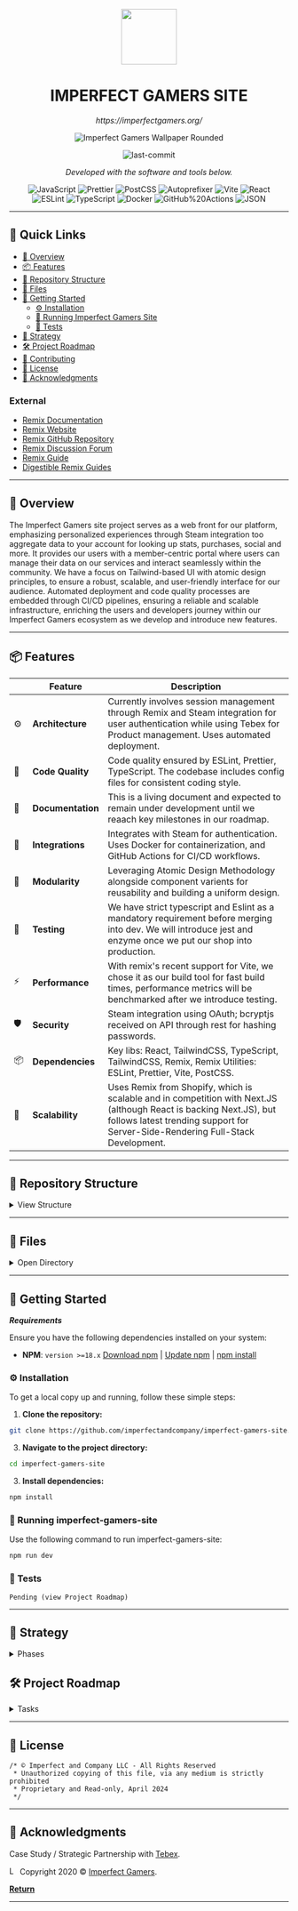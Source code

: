 <p align="center">
  <img src="https://cdn.imperfectgamers.org/inc/assets/img/icon/isometric_ig_circle.png" width="100" />
</p>
<p align="center">
    <h1 align="center">IMPERFECT GAMERS SITE</h1>
</p>
<p align="center">
    <em>https://imperfectgamers.org/</em>
</p>


<div align="center">
  
![Imperfect Gamers Wallpaper Rounded](https://cdn.imperfectgamers.org/inc/assets/img/wallpaper/wallpaper_dj_rapper_rounded.jpg)
</div>

<p align="center">
	<img src="https://img.shields.io/github/last-commit/imperfectandcompany/imperfect-gamers-site?style=flat&logo=git&logoColor=white&color=0080ff" alt="last-commit">
<p>
<p align="center">
		<em>Developed with the software and tools below.</em>
</p>
<p align="center">
	<img src="https://img.shields.io/badge/JavaScript-F7DF1E.svg?style=flat&logo=JavaScript&logoColor=black" alt="JavaScript">
	<img src="https://img.shields.io/badge/Prettier-F7B93E.svg?style=flat&logo=Prettier&logoColor=black" alt="Prettier">
	<img src="https://img.shields.io/badge/PostCSS-DD3A0A.svg?style=flat&logo=PostCSS&logoColor=white" alt="PostCSS">
	<img src="https://img.shields.io/badge/Autoprefixer-DD3735.svg?style=flat&logo=Autoprefixer&logoColor=white" alt="Autoprefixer">
	<img src="https://img.shields.io/badge/Vite-646CFF.svg?style=flat&logo=Vite&logoColor=white" alt="Vite">
	<img src="https://img.shields.io/badge/React-61DAFB.svg?style=flat&logo=React&logoColor=black" alt="React">
	<br>
	<img src="https://img.shields.io/badge/ESLint-4B32C3.svg?style=flat&logo=ESLint&logoColor=white" alt="ESLint">
	<img src="https://img.shields.io/badge/TypeScript-3178C6.svg?style=flat&logo=TypeScript&logoColor=white" alt="TypeScript">
	<img src="https://img.shields.io/badge/Docker-2496ED.svg?style=flat&logo=Docker&logoColor=white" alt="Docker">
	<img src="https://img.shields.io/badge/GitHub%20Actions-2088FF.svg?style=flat&logo=GitHub-Actions&logoColor=white" alt="GitHub%20Actions">
	<img src="https://img.shields.io/badge/JSON-000000.svg?style=flat&logo=JSON&logoColor=white" alt="JSON">
</p>
<hr>

## 🔗 Quick Links

- [📍 Overview](#-overview)
- [📦 Features](#-features)
- [📂 Repository Structure](#-repository-structure)
- [🧩 Files](#-files)
- [🚀 Getting Started](#-getting-started)
  - [⚙️ Installation](#️-installation)
  - [🤖 Running Imperfect Gamers Site](#-running-imperfect-gamers-site)
  - [🧪 Tests](#-tests)
- [🚀 Strategy](#-strategy)
- [🛠 Project Roadmap](#-project-roadmap)
- [🤝 Contributing](#-contributing)
- [📄 License](#-license)
- [👏 Acknowledgments](#-acknowledgments)

### External

- [Remix Documentation](https://remix.run/docs/en/main)
- [Remix Website](https://remix.run/)
- [Remix GitHub Repository](https://github.com/remix-run/examples)
- [Remix Discussion Forum](https://remix.run/docs/en/main/discussion/introduction)
- [Remix Guide](https://remix.guide/)
- [Digestible Remix Guides](https://www.jacobparis.com/content)

---

## 📍 Overview

The Imperfect Gamers site project serves as a web front for our platform, emphasizing personalized experiences through Steam integration too aggregate data to your account for looking up stats, purchases, social and more. It provides our users with a member-centric portal where users can manage their data on our services and interact seamlessly within the community. We have a focus on Tailwind-based UI with atomic design principles, to ensure a robust, scalable, and user-friendly interface for our audience. Automated deployment and code quality processes are embedded through CI/CD pipelines, ensuring a reliable and scalable infrastructure, enriching the users and developers journey within our Imperfect Gamers ecosystem as we develop and introduce new features.

---

## 📦 Features


|    | Feature          | Description                                                                                                           |
|----|------------------|-----------------------------------------------------------------------------------------------------------------------|
| ⚙️ | **Architecture** | Currently involves session management through Remix and Steam integration for user authentication while using Tebex for Product management. Uses automated deployment.   |
| 🔩 | **Code Quality** | Code quality ensured by ESLint, Prettier, TypeScript. The codebase includes config files for consistent coding style.  |
| 📄 | **Documentation**| This is a living document and expected to remain under development until we reaach key milestones in our roadmap.  |
| 🔌 | **Integrations** | Integrates with Steam for authentication. Uses Docker for containerization, and GitHub Actions for CI/CD workflows. |
| 🧩 | **Modularity**   | Leveraging Atomic Design Methodology alongside component varients for reusability and building a uniform design.       |
| 🧪 | **Testing**      | We have strict typescript and Eslint as a mandatory requirement before merging into dev. We will introduce jest and enzyme once we put our shop into production.         |
| ⚡️ | **Performance**   | With remix's recent support for Vite, we chose it as our build tool for fast build times, performance metrics will be benchmarked after we introduce testing.                    |
| 🛡️ | **Security**     | Steam integration using OAuth; bcryptjs received on API through rest for hashing passwords.                       |
| 📦 | **Dependencies** | Key libs: React, TailwindCSS, TypeScript, TailwindCSS, Remix, Remix Utilities: ESLint, Prettier, Vite, PostCSS.            |
| 🚀 | **Scalability**  | Uses Remix from Shopify, which is scalable and in competition with Next.JS (although React is backing Next.JS), but follows latest trending support for Server-Side-Rendering Full-Stack Development. |

---

## 📂 Repository Structure
<details closed><summary>View Structure</summary>

### Structure overview

- `entry.client.tsx` & `entry.server.tsx`: Entry points for client and server, respectively, showcasing our SSR strategy.
- `root.tsx`: The root component that wraps the entire application, setting the stage for a cohesive user experience.
- `store.css` & `tailwind.css`: Core styling files, driving the visual consistency and responsiveness of the module.
- `components/atoms`: Basic UI elements like buttons and inputs, forming the building blocks of our interface.
- `components/molecules`: Combinations of atoms into functional units such as forms and cards, enhancing the modularity of our design.
- `components/organisms`: Complex UI segments like membership tiers and FAQ sections, demonstrating advanced composition and functionality.
- `components/templates/store`: High-level layouts specific to the store module, orchestrating the overall user interface.
  
```sh
└── imperfect-gamers-site/
    ├── .github
    │   ├── CODEOWNERS
    │   └── workflows
    │       ├── build_and_deploy.yml
    │       └── eslint_prettier_pr_check.yml
    ├── Dockerfile
    ├── README.md
    ├── app
    │   ├── auth
    │   │   ├── authenticator.server.ts
    │   │   ├── session.ts
    │   │   ├── steam.server.ts
    │   │   ├── storage.server.ts
    │   │   └── user.server.ts
    │   ├── components
    │   │   ├── atoms
    │   │   │   ├── Button
    │   │   │   │   ├── Button.tsx
    │   │   │   │   └── ButtonProps.tsx
    │   │   │   ├── Heading
    │   │   │   │   └── Heading.tsx
    │   │   │   ├── IconElement.tsx
    │   │   │   ├── Image.tsx
    │   │   │   ├── Input
    │   │   │   │   └── Input.tsx
    │   │   │   ├── Link
    │   │   │   │   └── Link.tsx
    │   │   │   ├── Modal
    │   │   │   │   └── Modal.tsx
    │   │   │   ├── Paragraph
    │   │   │   │   └── Paragraph.tsx
    │   │   │   ├── PriceLabel
    │   │   │   │   ├── PriceLabel.module.css
    │   │   │   │   └── PriceLabel.tsx
    │   │   │   ├── Text.tsx
    │   │   │   ├── TextElement.tsx
    │   │   │   └── ToggleSwitch
    │   │   │       ├── ToggleSwitch.module.css
    │   │   │       └── ToggleSwitch.tsx
    │   │   ├── molecules
    │   │   │   ├── AuthorizeForm.tsx
    │   │   │   ├── EventItem.tsx
    │   │   │   ├── FAQItem.tsx
    │   │   │   ├── FeaturedItem.tsx
    │   │   │   ├── FooterLink.tsx
    │   │   │   ├── IconText.tsx
    │   │   │   ├── LoginForm.tsx
    │   │   │   ├── ModalContent
    │   │   │   │   └── ModalContent.tsx
    │   │   │   ├── PriceToggle
    │   │   │   │   ├── PriceToggle.module.css
    │   │   │   │   └── PriceToggle.tsx
    │   │   │   ├── SignUpForm.tsx
    │   │   │   ├── StatisticItem.tsx
    │   │   │   ├── TitleDescription.tsx
    │   │   │   └── UsernameForm.tsx
    │   │   ├── organism
    │   │   │   ├── AuthForms
    │   │   │   │   └── AuthForms.tsx
    │   │   │   ├── ContactForm.tsx
    │   │   │   ├── FAQSection.tsx
    │   │   │   ├── FeaturedPartnership.tsx
    │   │   │   ├── FeaturedSection.tsx
    │   │   │   ├── MembershipCard
    │   │   │   │   ├── MembershipCard.module.css
    │   │   │   │   └── MembershipCard.tsx
    │   │   │   ├── MembershipTier.tsx
    │   │   │   ├── ModalWrapper
    │   │   │   │   ├── ModalWrapper.module.css
    │   │   │   │   └── ModalWrapper.tsx
    │   │   │   ├── StatisticsGroup.tsx
    │   │   │   ├── Testimonial.tsx
    │   │   │   └── UnauthenticatedView.tsx
    │   │   └── templates
    │   │       └── store
    │   │           ├── StoreContact.tsx
    │   │           ├── StoreEvents.tsx
    │   │           ├── StoreFAQ.tsx
    │   │           ├── StoreFeatured.tsx
    │   │           ├── StoreFooter.tsx
    │   │           ├── StoreHeader.tsx
    │   │           ├── StorePartnership.tsx
    │   │           ├── StoreStatistics.tsx
    │   │           ├── StoreTestimonials.tsx
    │   │           ├── StoreTiers.tsx
    │   │           └── index.tsx
    │   ├── entry.client.tsx
    │   ├── entry.server.tsx
    │   ├── root.tsx
    │   ├── routes
    │   │   ├── _index.tsx
    │   │   ├── auth.check.username.tsx
    │   │   ├── auth.finalize.username.tsx
    │   │   ├── authorize.check.steam.tsx
    │   │   ├── authorize.steam.callback.tsx
    │   │   ├── authorize.steam.tsx
    │   │   ├── login.tsx
    │   │   ├── logout.tsx
    │   │   ├── register.tsx
    │   │   ├── store.add.tsx
    │   │   ├── store.create.tsx
    │   │   └── store.tsx
    │   ├── styles
    │   │   ├── MembershipCard.css
    │   │   └── store.css
    │   ├── tailwind.css
    │   └── utils
    │       ├── general.ts
    │       ├── steamAuth.ts
    │       ├── tebex.d.ts
    │       ├── tebex.interface.ts
    │       ├── tebex.server.ts
    │       ├── tebexjs.ts
    │       └── useTebexCheckout.ts
    ├── package-lock.json
    ├── package.json
    ├── postcss.config.js
    ├── public
    │   ├── 1.0.0.js
    │   └── favicon.ico
    ├── tailwind.config.ts
    ├── tsconfig.eslint.json
    ├── tsconfig.json
    └── vite.config.ts
```
</details>

---

## 🧩 Files

<details closed><summary>Open Directory</summary>

`This section is currently in process`

<details closed><summary>.</summary>

| File                                                                                                                  | Summary                                                                                                                                                                                                                                                                                                                                                                  |
| ---                                                                                                                   | ---                                                                                                                                                                                                                                                                                                                                                                      |
| [tailwind.config.ts](https://github.com/imperfectandcompany/imperfect-gamers-site/blob/master/tailwind.config.ts)     | TODO: Document summary for this file                                                                                                                                                                          |
| [Dockerfile](https://github.com/imperfectandcompany/imperfect-gamers-site/blob/master/Dockerfile)                     | TODO: Document summary for this file              |
| [tsconfig.json](https://github.com/imperfectandcompany/imperfect-gamers-site/blob/master/tsconfig.json)               | TODO: Document summary for this file                                       |
| [postcss.config.js](https://github.com/imperfectandcompany/imperfect-gamers-site/blob/master/postcss.config.js)       | TODO: Document summary for this file |
| [vite.config.ts](https://github.com/imperfectandcompany/imperfect-gamers-site/blob/master/vite.config.ts)             | TTODO: Document summary for this file                                                                                                                                                                                                                                     |
| [package.json](https://github.com/imperfectandcompany/imperfect-gamers-site/blob/master/package.json)                 | TODO: Document summary for this file            |
| [tsconfig.eslint.json](https://github.com/imperfectandcompany/imperfect-gamers-site/blob/master/tsconfig.eslint.json) | TTODO: Document summary for this file                                                          |
| [package-lock.json](https://github.com/imperfectandcompany/imperfect-gamers-site/blob/master/package-lock.json)       | TODO: Document summary for this file                                                                                                                                                                        |

</details>

<details closed><summary>public</summary>

| File                                                                                                 | Summary                                                                                                                                                                                                                                   |
| ---                                                                                                  | ---                                                                                                                                                                                                                                       |
| [1.0.0.js](https://github.com/imperfectandcompany/imperfect-gamers-site/blob/master/public/1.0.0.js) | TODO: Document summary for this file |

</details>

<details closed><summary>.github</summary>

| File                                                                                                      | Summary                                                                                                                                                                                                                                                                                     |
| ---                                                                                                       | ---                                                                                                                                                                                                                                                                                         |
| [CODEOWNERS](https://github.com/imperfectandcompany/imperfect-gamers-site/blob/master/.github/CODEOWNERS) | TODO: Document summary for this file |

</details>

<details closed><summary>.github.workflows</summary>

| File                                                                                                                                                    | Summary                                                                                                                                                                                                                                                            |
| ---                                                                                                                                                     | ---                                                                                                                                                                                                                                                                |
| [eslint_prettier_pr_check.yml](https://github.com/imperfectandcompany/imperfect-gamers-site/blob/master/.github/workflows/eslint_prettier_pr_check.yml) | TODO: Document summary for this file                                               |
| [build_and_deploy.yml](https://github.com/imperfectandcompany/imperfect-gamers-site/blob/master/.github/workflows/build_and_deploy.yml)                 | TODO: Document summary for this file |

</details>

<details closed><summary>app</summary>

| File                                                                                                              | Summary                                                                                                                                                                                                                                                                                                                                                                                              |
| ---                                                                                                               | ---                                                                                                                                                                                                                                                                                                                                                                                                  |
| [entry.server.tsx](https://github.com/imperfectandcompany/imperfect-gamers-site/blob/master/app/entry.server.tsx) | TODO: Document summary for this file |
| [entry.client.tsx](https://github.com/imperfectandcompany/imperfect-gamers-site/blob/master/app/entry.client.tsx) | TODO: Document summary for this file                                                                                                                                                                                    |
| [root.tsx](https://github.com/imperfectandcompany/imperfect-gamers-site/blob/master/app/root.tsx)                 | TODO: Document summary for this file                                                                                                                                                                                                                                                                                 |
| [tailwind.css](https://github.com/imperfectandcompany/imperfect-gamers-site/blob/master/app/tailwind.css)         | TODO: Document summary for this file                                                                                                                                                                                                                      |

</details>

<details closed><summary>app.styles</summary>

| File                                                                                                                         | Summary                                                                                                                                                                                                                                    |
| ---                                                                                                                          | ---                                                                                                                                                                                                                                        |
| [store.css](https://github.com/imperfectandcompany/imperfect-gamers-site/blob/master/app/styles/store.css)                   | TODO: Document summary for this file |
| [MembershipCard.css](https://github.com/imperfectandcompany/imperfect-gamers-site/blob/master/app/styles/MembershipCard.css) | TODO: Document summary for this file                                                              |

</details>

<details closed><summary>app.utils</summary>

| File                                                                                                                          | Summary                                                                                                                                                                                                                                                                                                                                                                                                                                                                                                                             |
| ---                                                                                                                           | ---                                                                                                                                                                                                                                                                                                                                                                                                                                                                                                                                 |
| [tebexjs.ts](https://github.com/imperfectandcompany/imperfect-gamers-site/blob/master/app/utils/tebexjs.ts)                   | TODO: Document summary for this file                                                                                                                                                                               |
| [tebex.d.ts](https://github.com/imperfectandcompany/imperfect-gamers-site/blob/master/app/utils/tebex.d.ts)                   | TTODO: Document summary for this file                                                                                                                                                                                                                                                                                            |
| [steamAuth.ts](https://github.com/imperfectandcompany/imperfect-gamers-site/blob/master/app/utils/steamAuth.ts)               | TODO: Document summary for this file |
| [general.ts](https://github.com/imperfectandcompany/imperfect-gamers-site/blob/master/app/utils/general.ts)                   | TODO: Document summary for this file                                                                                                                                                                                                                                                                 |
| [tebex.interface.ts](https://github.com/imperfectandcompany/imperfect-gamers-site/blob/master/app/utils/tebex.interface.ts)   | TODO: Document summary for this file                                                                                                                                                                                                                                                                                                                                        |
| [tebex.server.ts](https://github.com/imperfectandcompany/imperfect-gamers-site/blob/master/app/utils/tebex.server.ts)         | TODO: Document summary for this file                                                                                                                                                                                                                                                                                                           |
| [useTebexCheckout.ts](https://github.com/imperfectandcompany/imperfect-gamers-site/blob/master/app/utils/useTebexCheckout.ts) | TODO: Document summary for this file                                                                                                                                                                                                                                                                                                                                                                |

</details>

<details closed><summary>app.routes</summary>

| File                                                                                                                                             | Summary                                                                                                                                                                                                                                                                                                                                                                                                                                                                                                                                                                                                         |
| ---                                                                                                                                              | ---                                                                                                                                                                                                                                                                                                                                                                                                                                                                                                                                                                                                             |
| [store.tsx](https://github.com/imperfectandcompany/imperfect-gamers-site/blob/master/app/routes/store.tsx)                                       | TODO: Document summary for this file                                                                                                                                                                                                                                                                                                                            |
| [authorize.check.steam.tsx](https://github.com/imperfectandcompany/imperfect-gamers-site/blob/master/app/routes/authorize.check.steam.tsx)       | TTODO: Document summary for this file                                                                                                                                                                                                                                                                                                                                                                           |
| [register.tsx](https://github.com/imperfectandcompany/imperfect-gamers-site/blob/master/app/routes/register.tsx)                                 | TODO: Document summary for this file                                                                                                                                                                                                                                                                                                                                                                             |
| [logout.tsx](https://github.com/imperfectandcompany/imperfect-gamers-site/blob/master/app/routes/logout.tsx)                                     | TODO: Document summary for this file                                                                                                                                                                                                                                                                                                                                                                          |
| [auth.check.username.tsx](https://github.com/imperfectandcompany/imperfect-gamers-site/blob/master/app/routes/auth.check.username.tsx)           | TODO: Document summary for this file |
| [store.add.tsx](https://github.com/imperfectandcompany/imperfect-gamers-site/blob/master/app/routes/store.add.tsx)                               | TODO: Document summary for this file                                                                                                                                                                                                                                                                                                                                                                                                                                                                     |
| [auth.finalize.username.tsx](https://github.com/imperfectandcompany/imperfect-gamers-site/blob/master/app/routes/auth.finalize.username.tsx)     | TODO: Document summary for this file                                                                                                                                                                                                                                                                                                                                                                                   |
| [login.tsx](https://github.com/imperfectandcompany/imperfect-gamers-site/blob/master/app/routes/login.tsx)                                       | TODO: Document summary for this file                                                                                                                                                                                                                                                                                                                                                                                                                                                                      |
| [authorize.steam.tsx](https://github.com/imperfectandcompany/imperfect-gamers-site/blob/master/app/routes/authorize.steam.tsx)                   | TODO: Document summary for this file                                                                                                                                                                                                                                                                                                                                                                                                                             |
| [authorize.steam.callback.tsx](https://github.com/imperfectandcompany/imperfect-gamers-site/blob/master/app/routes/authorize.steam.callback.tsx) | TODO: Document summary for this file                                                                                                                                                                                                                                                                                                                                          |
| [store.create.tsx](https://github.com/imperfectandcompany/imperfect-gamers-site/blob/master/app/routes/store.create.tsx)                         | TODO: Document summary for this file                                                                                                                                            |
| [_index.tsx](https://github.com/imperfectandcompany/imperfect-gamers-site/blob/master/app/routes/_index.tsx)                                     | TODO: Document summary for this file                                                                                                                                                                                                                                                                                                                                                                           |

</details>

<details closed><summary>app.components.templates.store</summary>

| File                                                                                                                                                   | Summary                                                                                                                                                                                                                                                                                                                                         |
| ---                                                                                                                                                    | ---                                                                                                                                                                                                                                                                                                                                             |
| [StoreFooter.tsx](https://github.com/imperfectandcompany/imperfect-gamers-site/blob/master/app/components/templates/store/StoreFooter.tsx)             | TODO: Document summary for this file                                                                                                                                                                                                                                              |
| [StoreFAQ.tsx](https://github.com/imperfectandcompany/imperfect-gamers-site/blob/master/app/components/templates/store/StoreFAQ.tsx)                   | TODO: Document summary for this file                                                             |
| [StoreContact.tsx](https://github.com/imperfectandcompany/imperfect-gamers-site/blob/master/app/components/templates/store/StoreContact.tsx)           | TODO: Document summary for this file                      |
| [index.tsx](https://github.com/imperfectandcompany/imperfect-gamers-site/blob/master/app/components/templates/store/index.tsx)                         | TODO: Document summary for this file.                                                                      |
| [StoreHeader.tsx](https://github.com/imperfectandcompany/imperfect-gamers-site/blob/master/app/components/templates/store/StoreHeader.tsx)             | TODO: Document summary for this file                                              |
| [StoreStatistics.tsx](https://github.com/imperfectandcompany/imperfect-gamers-site/blob/master/app/components/templates/store/StoreStatistics.tsx)     | TODO: Document summary for this file                                                                                                                                                              |
| [StoreEvents.tsx](https://github.com/imperfectandcompany/imperfect-gamers-site/blob/master/app/components/templates/store/StoreEvents.tsx)             | TODO: Document summary for this file                                                                                                                                                                           |
| [StoreTiers.tsx](https://github.com/imperfectandcompany/imperfect-gamers-site/blob/master/app/components/templates/store/StoreTiers.tsx)               | TODO: Document summary for this file                                                                                                                                        |
| [StoreFeatured.tsx](https://github.com/imperfectandcompany/imperfect-gamers-site/blob/master/app/components/templates/store/StoreFeatured.tsx)         | TODO: Document summary for this file                                                                                                                                                             |
| [StoreTestimonials.tsx](https://github.com/imperfectandcompany/imperfect-gamers-site/blob/master/app/components/templates/store/StoreTestimonials.tsx) | TODO: Document summary for this file                                                                                                                                                                                       |
| [StorePartnership.tsx](https://github.com/imperfectandcompany/imperfect-gamers-site/blob/master/app/components/templates/store/StorePartnership.tsx)   | TODO: Document summary for this file |

</details>

<details closed><summary>app.components.atoms</summary>

| File                                                                                                                             | Summary                                                                                                                                                                                                                                                                                                                                  |
| ---                                                                                                                              | ---                                                                                                                                                                                                                                                                                                                                      |
| [TextElement.tsx](https://github.com/imperfectandcompany/imperfect-gamers-site/blob/master/app/components/atoms/TextElement.tsx) | TODO: Document summary for this file                                                                                                  |
| [IconElement.tsx](https://github.com/imperfectandcompany/imperfect-gamers-site/blob/master/app/components/atoms/IconElement.tsx) | TODO: Document summary for this file                                                                     |
| [Text.tsx](https://github.com/imperfectandcompany/imperfect-gamers-site/blob/master/app/components/atoms/Text.tsx)               | TODO: Document summary for this file |
| [Image.tsx](https://github.com/imperfectandcompany/imperfect-gamers-site/blob/master/app/components/atoms/Image.tsx)             | TODO: Document summary for this file                                                                                                                                                       |

</details>

<details closed><summary>app.components.atoms.Button</summary>

| File                                                                                                                                    | Summary                                                                                                                                                                                                                                                                                   |
| ---                                                                                                                                     | ---                                                                                                                                                                                                                                                                                       |
| [Button.tsx](https://github.com/imperfectandcompany/imperfect-gamers-site/blob/master/app/components/atoms/Button/Button.tsx)           | TODO: Document summary for this file                           |
| [ButtonProps.tsx](https://github.com/imperfectandcompany/imperfect-gamers-site/blob/master/app/components/atoms/Button/ButtonProps.tsx) | TODO: Document summary for this file |

</details>

<details closed><summary>app.components.atoms.PriceLabel</summary>

| File                                                                                                                                                    | Summary                                                                                                                                                                                                                                                                                                                                                           |
| ---                                                                                                                                                     | ---                                                                                                                                                                                                                                                                                                                                                               |
| [PriceLabel.tsx](https://github.com/imperfectandcompany/imperfect-gamers-site/blob/master/app/components/atoms/PriceLabel/PriceLabel.tsx)               | TODO: Document summary for this file |
| [PriceLabel.module.css](https://github.com/imperfectandcompany/imperfect-gamers-site/blob/master/app/components/atoms/PriceLabel/PriceLabel.module.css) | TODO: Document summary for this file                                                                                                                                                                        |

</details>

<details closed><summary>app.components.atoms.ToggleSwitch</summary>

| File                                                                                                                                                          | Summary                                                                                                                                                                                                                                                                                                                                                                                                   |
| ---                                                                                                                                                           | ---                                                                                                                                                                                                                                                                                                                                                                                                       |
| [ToggleSwitch.tsx](https://github.com/imperfectandcompany/imperfect-gamers-site/blob/master/app/components/atoms/ToggleSwitch/ToggleSwitch.tsx)               | TODO: Document summary for this file                                                                                                                                                                                       |
| [ToggleSwitch.module.css](https://github.com/imperfectandcompany/imperfect-gamers-site/blob/master/app/components/atoms/ToggleSwitch/ToggleSwitch.module.css) | TODO: Document summary for this file |

</details>

<details closed><summary>app.components.atoms.Paragraph</summary>

| File                                                                                                                                   | Summary                                                                                                                                              |
| ---                                                                                                                                    | ---                                                                                                                                                  |
| [Paragraph.tsx](https://github.com/imperfectandcompany/imperfect-gamers-site/blob/master/app/components/atoms/Paragraph/Paragraph.tsx) | TODO: Document summary for this file |

</details>

<details closed><summary>app.components.atoms.Modal</summary>

| File                                                                                                                       | Summary                                                                                                                                                                      |
| ---                                                                                                                        | ---                                                                                                                                                                          |
| [Modal.tsx](https://github.com/imperfectandcompany/imperfect-gamers-site/blob/master/app/components/atoms/Modal/Modal.tsx) | TODO: Document summary for this file |

</details>

<details closed><summary>app.components.atoms.Link</summary>

| File                                                                                                                    | Summary                                                                                                                                                    |
| ---                                                                                                                     | ---                                                                                                                                                        |
| [Link.tsx](https://github.com/imperfectandcompany/imperfect-gamers-site/blob/master/app/components/atoms/Link/Link.tsx) | TODO: Document summary for this file |

</details>

<details closed><summary>app.components.atoms.Heading</summary>

| File                                                                                                                             | Summary                                                                                                                                                                                                                                          |
| ---                                                                                                                              | ---                                                                                                                                                                                                                                              |
| [Heading.tsx](https://github.com/imperfectandcompany/imperfect-gamers-site/blob/master/app/components/atoms/Heading/Heading.tsx) | TTODO: Document summary for this file |

</details>

<details closed><summary>app.components.atoms.Input</summary>

| File                                                                                                                       | Summary                                                                                                                                    |
| ---                                                                                                                        | ---                                                                                                                                        |
| [Input.tsx](https://github.com/imperfectandcompany/imperfect-gamers-site/blob/master/app/components/atoms/Input/Input.tsx) | TODO: Document summary for this file |

</details>

<details closed><summary>app.components.organism</summary>

| File                                                                                                                                                | Summary                                                                                                                                                                                                                                                                                                                                                     |
| ---                                                                                                                                                 | ---                                                                                                                                                                                                                                                                                                                                                         |
| [FeaturedPartnership.tsx](https://github.com/imperfectandcompany/imperfect-gamers-site/blob/master/app/components/organism/FeaturedPartnership.tsx) | TODO: Document summary for this file                                                                                                                                                                                                       |
| [Testimonial.tsx](https://github.com/imperfectandcompany/imperfect-gamers-site/blob/master/app/components/organism/Testimonial.tsx)                 | TODO: Document summary for this file                                                                                               |
| [MembershipTier.tsx](https://github.com/imperfectandcompany/imperfect-gamers-site/blob/master/app/components/organism/MembershipTier.tsx)           | TODO: Document summary for this file |
| [ContactForm.tsx](https://github.com/imperfectandcompany/imperfect-gamers-site/blob/master/app/components/organism/ContactForm.tsx)                 | TODO: Document summary for this file                                                                 |
| [FAQSection.tsx](https://github.com/imperfectandcompany/imperfect-gamers-site/blob/master/app/components/organism/FAQSection.tsx)                   | TODO: Document summary for this file                                                                         |
| [UnauthenticatedView.tsx](https://github.com/imperfectandcompany/imperfect-gamers-site/blob/master/app/components/organism/UnauthenticatedView.tsx) | TODO: Document summary for this file                                                                                                                                                                                          |
| [FeaturedSection.tsx](https://github.com/imperfectandcompany/imperfect-gamers-site/blob/master/app/components/organism/FeaturedSection.tsx)         | TODO: Document summary for this file                                                                                                                                      |
| [StatisticsGroup.tsx](https://github.com/imperfectandcompany/imperfect-gamers-site/blob/master/app/components/organism/StatisticsGroup.tsx)         | TODO: Document summary for this file                                                                                                                                                                                           |

</details>

<details closed><summary>app.components.organism.ModalWrapper</summary>

| File                                                                                                                                                             | Summary                                                                                                                                                                                   |
| ---                                                                                                                                                              | ---                                                                                                                                                                                       |
| [ModalWrapper.module.css](https://github.com/imperfectandcompany/imperfect-gamers-site/blob/master/app/components/organism/ModalWrapper/ModalWrapper.module.css) | TODO: Document summary for this file |
| [ModalWrapper.tsx](https://github.com/imperfectandcompany/imperfect-gamers-site/blob/master/app/components/organism/ModalWrapper/ModalWrapper.tsx)               | TODO: Document summary for this file  |

</details>

<details closed><summary>app.components.organism.MembershipCard</summary>

| File                                                                                                                                                                   | Summary                                                                                                                                                                                                                                                                      |
| ---                                                                                                                                                                    | ---                                                                                                                                                                                                                                                                          |
| [MembershipCard.tsx](https://github.com/imperfectandcompany/imperfect-gamers-site/blob/master/app/components/organism/MembershipCard/MembershipCard.tsx)               | TODO: Document summary for this file  |
| [MembershipCard.module.css](https://github.com/imperfectandcompany/imperfect-gamers-site/blob/master/app/components/organism/MembershipCard/MembershipCard.module.css) | TODO: Document summary for this file |

</details>

<details closed><summary>app.components.organism.AuthForms</summary>

| File                                                                                                                                      | Summary                                                                                                                                                                                                                                                                                                                                                               |
| ---                                                                                                                                       | ---                                                                                                                                                                                                                                                                                                                                                                   |
| [AuthForms.tsx](https://github.com/imperfectandcompany/imperfect-gamers-site/blob/master/app/components/organism/AuthForms/AuthForms.tsx) | TODO: Document summary for this file |

</details>

<details closed><summary>app.components.molecules</summary>

| File                                                                                                                                           | Summary                                                                                                                                                                                                                                                                                                                                                                                                                                         |
| ---                                                                                                                                            | ---                                                                                                                                                                                                                                                                                                                                                                                                                                             |
| [UsernameForm.tsx](https://github.com/imperfectandcompany/imperfect-gamers-site/blob/master/app/components/molecules/UsernameForm.tsx)         | TODO: Document summary for this file                                                                                                                                                                                                                                                                                 |
| [EventItem.tsx](https://github.com/imperfectandcompany/imperfect-gamers-site/blob/master/app/components/molecules/EventItem.tsx)               | TODO: Document summary for this file                                                                                       |
| [FAQItem.tsx](https://github.com/imperfectandcompany/imperfect-gamers-site/blob/master/app/components/molecules/FAQItem.tsx)                   | TODO: Document summary for this file                                                                                                                                                                                                                                                                                       |
| [LoginForm.tsx](https://github.com/imperfectandcompany/imperfect-gamers-site/blob/master/app/components/molecules/LoginForm.tsx)               | TODO: Document summary for this file                                                                                                                                                                                                         |
| [FeaturedItem.tsx](https://github.com/imperfectandcompany/imperfect-gamers-site/blob/master/app/components/molecules/FeaturedItem.tsx)         | TODO: Document summary for this file                                                                                                        |
| [SignUpForm.tsx](https://github.com/imperfectandcompany/imperfect-gamers-site/blob/master/app/components/molecules/SignUpForm.tsx)             | TODO: Document summary for this file                                                                                                                                                                                                    |
| [TitleDescription.tsx](https://github.com/imperfectandcompany/imperfect-gamers-site/blob/master/app/components/molecules/TitleDescription.tsx) | TODO: Document summary for this file                                                                                                                                                                                                                                                    |
| [FooterLink.tsx](https://github.com/imperfectandcompany/imperfect-gamers-site/blob/master/app/components/molecules/FooterLink.tsx)             | TODO: Document summary for this file                                                                                                                                                                                  |
| [StatisticItem.tsx](https://github.com/imperfectandcompany/imperfect-gamers-site/blob/master/app/components/molecules/StatisticItem.tsx)       | TODO: Document summary for this file                                                                                                                                                                                                                                                              |
| [IconText.tsx](https://github.com/imperfectandcompany/imperfect-gamers-site/blob/master/app/components/molecules/IconText.tsx)                 | TODO: Document summary for this file |
| [AuthorizeForm.tsx](https://github.com/imperfectandcompany/imperfect-gamers-site/blob/master/app/components/molecules/AuthorizeForm.tsx)       | TODO: Document summary for this file                                                                                                                                                                                                                                                                                                                    |

</details>

<details closed><summary>app.components.molecules.ModalContent</summary>

| File                                                                                                                                                | Summary                                                                                                                                                                                                             |
| ---                                                                                                                                                 | ---                                                                                                                                                                                                                 |
| [ModalContent.tsx](https://github.com/imperfectandcompany/imperfect-gamers-site/blob/master/app/components/molecules/ModalContent/ModalContent.tsx) | TODO: Document summary for this file |

</details>

<details closed><summary>app.components.molecules.PriceToggle</summary>

| File                                                                                                                                                           | Summary                                                                                                                                                                                                   |
| ---                                                                                                                                                            | ---                                                                                                                                                                                                       |
| [PriceToggle.tsx](https://github.com/imperfectandcompany/imperfect-gamers-site/blob/master/app/components/molecules/PriceToggle/PriceToggle.tsx)               | TODO: Document summary for this file |
| [PriceToggle.module.css](https://github.com/imperfectandcompany/imperfect-gamers-site/blob/master/app/components/molecules/PriceToggle/PriceToggle.module.css) | TODO: Document summary for this file          |

</details>

<details closed><summary>app.auth</summary>

| File                                                                                                                                 | Summary                                                                                                                                                                                                                                                                                                                                                                                                          |
| ---                                                                                                                                  | ---                                                                                                                                                                                                                                                                                                                                                                                                              |
| [user.server.ts](https://github.com/imperfectandcompany/imperfect-gamers-site/blob/master/app/auth/user.server.ts)                   | TODO: Document summary for this file                                                                                                                                                  |
| [session.ts](https://github.com/imperfectandcompany/imperfect-gamers-site/blob/master/app/auth/session.ts)                           | TODO: Document summary for this file |
| [storage.server.ts](https://github.com/imperfectandcompany/imperfect-gamers-site/blob/master/app/auth/storage.server.ts)             | TODO: Document summary for this file                                                                                          |
| [steam.server.ts](https://github.com/imperfectandcompany/imperfect-gamers-site/blob/master/app/auth/steam.server.ts)                 | TODO: Document summary for this file                                                                                                                                                                                                                            |
| [authenticator.server.ts](https://github.com/imperfectandcompany/imperfect-gamers-site/blob/master/app/auth/authenticator.server.ts) | TODO: Document summary for this file                                                                                                                                                                                    |
</details>

</details>

---

## 🚀 Getting Started

***Requirements***

Ensure you have the following dependencies installed on your system:

* **NPM**: `version >=18.x`
  [Download npm](https://www.npmjs.com/get-npm) | 
  [Update npm](https://docs.npmjs.com/downloading-and-installing-node-js-and-npm#updating-npm) | 
  [npm install](https://docs.npmjs.com/cli/v7/commands/npm-install)

### ⚙️ Installation

To get a local copy up and running, follow these simple steps:

1. **Clone the repository:**
```sh
git clone https://github.com/imperfectandcompany/imperfect-gamers-site.git
```

3. **Navigate to the project directory:**
```sh
cd imperfect-gamers-site
```
3. **Install dependencies:**
```sh
npm install
```

### 🤖 Running imperfect-gamers-site

Use the following command to run imperfect-gamers-site:

```sh
npm run dev
```

### 🧪 Tests

`Pending (view Project Roadmap)`

---

## 🚀 Strategy

<details closed><summary>Phases</summary>

### Phase 1: Foundation and Core Setup
- [x] **Milestone 1: Project Initialization**
  - [x] Repository setup and initial commit
  - [x] Base tooling and framework selection
- [x] **Milestone 2: Environment Setup**
  - [x] Integration of Tailwind CSS
  - [x] Setup of build and deployment pipelines
- [ ] **Milestone 3: Developer Tooling**
  - [ ] Integrate Jest and Enzyme for testing

### Phase 2: Feature Development and Integration
- [x] **Milestone 4: Authentication System**
  - [x] Implement basic AuthForms and session management
  - [x] E2E login, registration, and logout implementation
  - [x] Secure Steam integration
- [x] **Milestone 5: Validation**
  - [x] Validate Onboarding
  - [x] Validate Account Steam integration

### Phase 3: Store Page MVP
- [ ] **Milestone 6: Store Module Functionality**
  - [x] Ensure user meets all requirements before triggering store
  - [x] Allow user to complete onboarding and steam integration within flow
  - [ ] Create webhook and perform delivery for payment event

### Phase 4: User Experience Enhancement
- [x] **Milestone 7: User Interface Polish**
  - [x] Complete Atomic Design conversion for components
  - [x] Enhance signup and login flow with UX improvements
- [x] **Milestone 8: Advanced Features Integration**
  - [x] Integrate Headless Tebex API features for behind-the-scenes product management
  - [x] Integrate TebexJS 1.0.0 Checkout Modal for a seamless checkout experience

### Phase 5: Optimization and Scaling
- [ ] **Milestone 9: Performance Tuning**
  - [ ] Optimize application loading times
  - [ ] Implement comprehensive caching strategies
- [ ] **Milestone 10: Preparation for Scale**
  - [ ] Maximize test coverage to ensure stability
  - [ ] Perform benchmark tests for future comparison
  - [ ] Review infrastructure scalability for anticipated growth

### Phase 6: Store Pre-Launch and Launch
- [ ] **Milestone 11: Pre-Launch Checks**
  - [ ] Conduct final security audits
  - [ ] Perform user acceptance testing (UAT)
- [ ] **Milestone 12: Launch**
  - [ ] Go-live with the store page
  - [ ] Document real-time user feedback on Discord and from staff
  - [ ] Monitor system performance

### Phase 7: Post-Launch Activities
- [ ] **Milestone 13: Post-Launch Support and Maintenance**
  - [ ] Address immediate post-launch feedback and issues
  - [ ] Plan and initiate the next iteration of features and improvements

### Phase 8: Automated Feedback Loop
- [ ] **Milestone 14: Continuous Feedback Implementation**
  - [ ] E2E implementation of contact form for guests
  - [ ] E2E implementation of support tickets for users
  - [ ] E2E implementation for reviews

### Phase 9: Account Permissions Utility
- [ ] **Milestone 15: Role-Based Access Control**
  - [ ] Map logged-in user to role
  - [ ] Create wrapper passed with expected permission for rendering

### Phase 10: Admin Dashboard
- [ ] **Milestone 16: Admin Tools and Reviews**
  - [ ] E2E implementation of support tickets for users
  - [ ] E2E implementation for reviews (product/site/server/general)

</details>

## 🛠 Project Roadmap

<details closed><summary>Tasks</summary>

### Completed Tasks
- [X] Integrate Tailwind CSS for styling
- [X] Create Store page layout
- [X] Design and split the page into sections using the Atomic Design methodology
- [X] Convert all components to use Atomic Design, with detailed examples in the Button folder under molecules
- [X] Introduce default prop fallbacks, design tokens, and variants
- [X] Setup modal for Premium Membership CTA
- [X] Implement AuthForms with conditional rendering
  - [X] SignUp/SignIn/LoggedInView
  - [X] OnboardingRequiredView/SteamIntegrationRequiredView/LoggedInAndValidatedView
- [X] Integrate `remix-validated-form` with Zod for form validation
- [X] Design and set up the sign-up process
- [X] Set up Remix session storage for state management
- [X] Implement end-to-end login and onboarding validation
- [X] Add live check for username availability during onboarding
- [X] Integrate Steam validation and flow within the product flow
- [X] Add Tebex product management API calls
- [X] Integrate ESLint and Prettier to enforce coding style
- [X] Setup `remix-utilities` for header IP fetching
- [X] Call Tebex API with user IP and UID to create and manage user basket
  - [X] Automatically add Premium Membership to user basket
- [X] Implement `remix-dev` for easier testing
- [X] Setup logout with user data cleanup
- [X] Setup validation/error handling for Tebex API
- [X] Add cookie session management for Tebex checkout API data
- [X] Document files across the project
- [X] Set up dev branch, rename master to production
- [X] Integrate TebexJS 1.0.0 for e-commerce checkout popup
- [X] Secure Steam integration
- [X] Finalize logout functionality with token invalidation
- [X] Finish registration process
- [X] Enforce cookie typing for checkout process
- [X] Setup protected dev branch for PR merges
- [X] Setup GitHub Action for ESLint compliance checks
- [X] Setup GitHub Action to build Docker image (`remix vite:build`)
- [X] Setup webhook action for server updates

### Upcoming Tasks
- [ ] Refactor other existing pages on ImperfectGamers.org
- [ ] Further enhance the integration of design tokens across components
- [ ] Expand the Tebex integration to support additional product types
- [ ] Optimize performance and loading times across all modules
- [ ] Extend authentication flows to include more third-party integrations
- [ ] Develop more comprehensive user analytics features
- [ ] Add jest / enzyme unit and integration test coverage across components

</details>

---

## 📄 License

```
/* © Imperfect and Company LLC - All Rights Reserved
 * Unauthorized copying of this file, via any medium is strictly prohibited
 * Proprietary and Read-only, April 2024
 */
```

---

## 👏 Acknowledgments

Case Study / Strategic Partnership with [Tebex](https://www.tebex.io/).

<a href="https://imperfectgamers.org"><img src="https://cdn.imperfectgamers.org/inc/assets/img/textlogo.png" width="15" height="15" title="Imperfect Gamers" alt="Logo"></a> Copyright 2020 © <a href="https://imperfectgamers.org" target="_blank">Imperfect Gamers</a>.

[**Return**](#-quick-links)

---